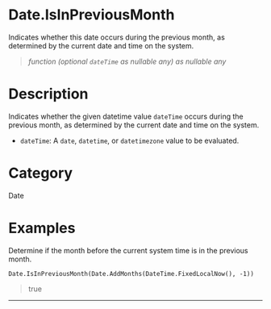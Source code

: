 ﻿# Date.IsInPreviousMonth
Indicates whether this date occurs during the previous month, as determined by the current date and time on the system.
> _function (optional <code>dateTime</code> as nullable any) as nullable any_
# Description 
Indicates whether the given datetime value <code>dateTime</code> occurs during the previous month, as determined by the current date and time on the system.
      <ul>
      <li><code>dateTime</code>: A <code>date</code>, <code>datetime</code>, or <code>datetimezone</code> value to be evaluated.</li>
      </ul>
# Category 
Date
# Examples 
Determine if the month before the current system time is in the previous month.
```
Date.IsInPreviousMonth(Date.AddMonths(DateTime.FixedLocalNow(), -1))
```
> true
***
